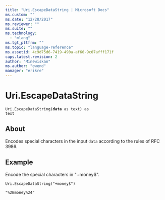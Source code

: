 ```yaml
---
title: "Uri.EscapeDataString | Microsoft Docs"
ms.custom: ""
ms.date: "12/28/2017"
ms.reviewer: ""
ms.suite: ""
ms.technology: 
  - "mlang"
ms.tgt_pltfrm: ""
ms.topic: "language-reference"
ms.assetid: 4c9d75d6-7419-490a-af60-9c07afff171f
caps.latest.revision: 2
author: "Minewiskan"
ms.author: "owend"
manager: "erikre"
---
```

# Uri.EscapeDataString
<code>Uri.EscapeDataString(**data** as text) as text</code>
## About
Encodes special characters in the input <code>data</code> according to the rules of RFC 3986.

## Example 
Encode the special characters in "+money$".

<code>Uri.EscapeDataString("+money$")</code>

<code>"%2Bmoney%24"</code>

